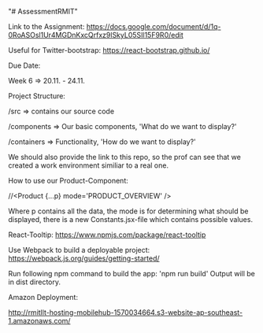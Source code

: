 "# AssessmentRMIT" 

Link to the Assignment:
https://docs.google.com/document/d/1q-0RoASOsl1Ur4MGDnKxcQrfxz9lSkyL05SIl15F9R0/edit


Useful for Twitter-bootstrap:
https://react-bootstrap.github.io/


Due Date:

Week 6 => 20.11. - 24.11.


Project Structure:

/src => contains our source code

/components => Our basic components, 'What do we want to display?'

/containers => Functionality, 'How do we want to display?'


We should also provide the link to this repo, so the prof can see that we created a work environment similiar to a real one.


How to use our Product-Component:

//<Product {...p} mode='PRODUCT_OVERVIEW' />

Where p contains all the data, the mode is for determining what should be displayed, there is a new Constants.jsx-file which contains possible values.


React-Tooltip:
https://www.npmjs.com/package/react-tooltip



Use Webpack to build a deployable project: https://webpack.js.org/guides/getting-started/

Run following npm command to build the app: 'npm run build'
Output will be in dist directory.

Amazon Deployment:

http://rmitllt-hosting-mobilehub-1570034664.s3-website-ap-southeast-1.amazonaws.com/